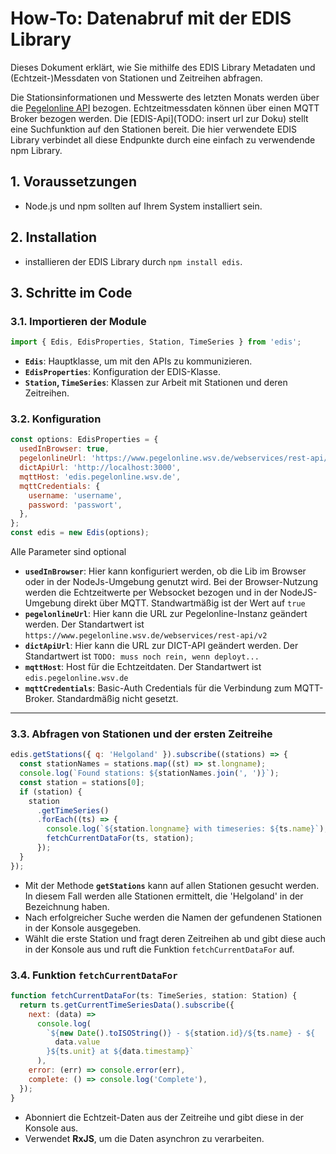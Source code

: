 
# How-To: Datenabruf mit der EDIS Library

Dieses Dokument erklärt, wie Sie mithilfe des EDIS Library Metadaten und (Echtzeit-)Messdaten von Stationen und Zeitreihen abfragen. 

Die Stationsinformationen und Messwerte des letzten Monats werden über die [Pegelonline API](https://www.pegelonline.wsv.de/webservice/guideRestapi) bezogen. Echtzeitmessdaten können über einen MQTT Broker bezogen werden. Die [EDIS-Api](TODO: insert url zur Doku) stellt eine Suchfunktion auf den Stationen bereit. Die hier verwendete EDIS Library verbindet all diese Endpunkte durch eine einfach zu verwendende npm Library.

## 1. Voraussetzungen

- Node.js und npm sollten auf Ihrem System installiert sein.

## 2. Installation

- installieren der EDIS Library durch `npm install edis`.

## **3. Schritte im Code**

### **3.1. Importieren der Module**

```javascript
import { Edis, EdisProperties, Station, TimeSeries } from 'edis';
```

- **`Edis`**: Hauptklasse, um mit den APIs zu kommunizieren.
- **`EdisProperties`**: Konfiguration der EDIS-Klasse.
- **`Station`, `TimeSeries`**: Klassen zur Arbeit mit Stationen und deren Zeitreihen.

### **3.2. Konfiguration**

```javascript
const options: EdisProperties = {
  usedInBrowser: true,
  pegelonlineUrl: 'https://www.pegelonline.wsv.de/webservices/rest-api/v2',
  dictApiUrl: 'http://localhost:3000',
  mqttHost: 'edis.pegelonline.wsv.de',
  mqttCredentials: {
    username: 'username',
    password: 'passwort',
  },
};
const edis = new Edis(options);
```

Alle Parameter sind optional

- **`usedInBrowser`**: Hier kann konfiguriert werden, ob die Lib im Browser oder in der NodeJs-Umgebung genutzt wird. Bei der Browser-Nutzung werden die Echtzeitwerte per Websocket bezogen und in der NodeJS-Umgebung direkt über MQTT. Standwartmäßig ist der Wert auf `true`
- **`pegelonlineUrl`**: Hier kann die URL zur Pegelonline-Instanz geändert werden. Der Standartwert ist `https://www.pegelonline.wsv.de/webservices/rest-api/v2`
- **`dictApiUrl`**: Hier kann die URL zur DICT-API geändert werden. Der Standartwert ist `TODO: muss noch rein, wenn deployt...`
- **`mqttHost`**: Host für die Echtzeitdaten. Der Standartwert ist `edis.pegelonline.wsv.de`
- **`mqttCredentials`**: Basic-Auth Credentials für die Verbindung zum MQTT-Broker. Standardmäßig nicht gesetzt.

---

### **3.3. Abfragen von Stationen und der ersten Zeitreihe**

```javascript
edis.getStations({ q: 'Helgoland' }).subscribe((stations) => {
  const stationNames = stations.map((st) => st.longname);
  console.log(`Found stations: ${stationNames.join(', ')}`);
  const station = stations[0];
  if (station) {
    station
      .getTimeSeries()
      .forEach((ts) => {
        console.log(`${station.longname} with timeseries: ${ts.name}`);
        fetchCurrentDataFor(ts, station);
      });
  }
});
```

- Mit der Methode **`getStations`** kann auf allen Stationen gesucht werden. In diesem Fall werden alle Stationen ermittelt, die 'Helgoland' in der Bezeichnung haben.
- Nach erfolgreicher Suche werden die Namen der gefundenen Stationen in der Konsole ausgegeben.
- Wählt die erste Station und fragt deren Zeitreihen ab und gibt diese auch in der Konsole aus und ruft die Funktion `fetchCurrentDataFor` auf.

### 3.4. Funktion `fetchCurrentDataFor`

```javascript
function fetchCurrentDataFor(ts: TimeSeries, station: Station) {
  return ts.getCurrentTimeSeriesData().subscribe({
    next: (data) =>
      console.log(
        `${new Date().toISOString()} - ${station.id}/${ts.name} - ${
          data.value
        }${ts.unit} at ${data.timestamp}`
      ),
    error: (err) => console.error(err),
    complete: () => console.log('Complete'),
  });
}
```

- Abonniert die Echtzeit-Daten aus der Zeitreihe und gibt diese in der Konsole aus.
- Verwendet **RxJS**, um die Daten asynchron zu verarbeiten.
